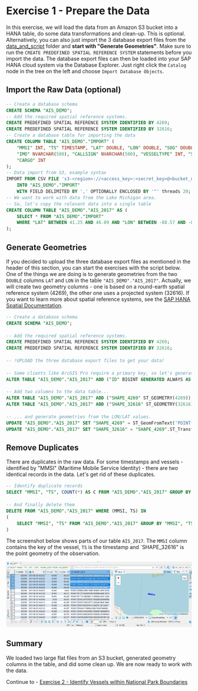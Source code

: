 # Exercise 1 - Prepare the Data

In this exercise, we will load the data from an Amazon S3 bucket into a HANA table, do some data transformations and clean-up. This is optional. Alternatively, you can also just import the 3 database export files from the [data_and_script](../data_and_script/) folder and **start with "Generate Geometries"**. Make sure to run the `CREATE PREDEFINED SPATIAL REFERENCE SYSTEM` statements before you import the data. The database export files can then be loaded into your SAP HANA cloud system via the Database Explorer. Just right click the `Catalog` node in the tree on the left and choose `Import Database Objects`.

## Import the Raw Data (optional)<a name="subex1"></a>

```SQL
-- Create a database schema
CREATE SCHEMA "AIS_DEMO";
-- Add the required spatial reference systems.
CREATE PREDEFINED SPATIAL REFERENCE SYSTEM IDENTIFIED BY 4269;
CREATE PREDEFINED SPATIAL REFERENCE SYSTEM IDENTIFIED BY 32616;
-- Create a database table for importing the data
CREATE COLUMN TABLE "AIS_DEMO"."IMPORT" (
	"MMSI" INT, "TS" TIMESTAMP, "LAT" DOUBLE, "LON" DOUBLE, "SOG" DOUBLE, "COG" DOUBLE, "HEADING" DOUBLE, "VESSELNAME" NVARCHAR(500),
	"IMO" NVARCHAR(500), "CALLSIGN" NVARCHAR(500), "VESSELTYPE" INT, "STATUS" NVARCHAR(500), "LENGTH" DOUBLE, "WIDTH" DOUBLE, "DRAFT" DOUBLE,
	"CARGO" INT
);
-- Data import from S3, example syntax
IMPORT FROM CSV FILE 's3-<region>://<access_key>:<secret_key>@<bucket_name>/AIS_2017_05_Zone16.csv'
	INTO "AIS_DEMO"."IMPORT"
	WITH FIELD DELIMITED BY ',' OPTIONALLY ENCLOSED BY '"' threads 20;
-- We want to work with data from the Lake Michigan area.
-- So, let's copy the relevant data into a single table
CREATE COLUMN TABLE "AIS_DEMO"."AIS_2017" AS (
	SELECT * FROM "AIS_DEMO"."IMPORT"
	WHERE "LAT" BETWEEN 41.25 AND 46.09 AND "LON" BETWEEN -88.57 AND -84.34
);
```

## Generate Geometries<a name="subex2"></a>

If you decided to upload the three database export files as mentioned in the header of this section, you can start the exercises with the script below. One of the things we are doing is to generate geometries from the two `DOUBLE` columns `LAT` and `LON` in the table `"AIS_DEMO"."AIS_2017"`. Actually, we will create two geometry columns - one is based on a round-earth spatial reference system (4269), the other one uses a projected system (32616). If you want to learn more about spatial reference systems, see the [SAP HANA Spatial Documentation](https://help.sap.com/viewer/bc9e455fe75541b8a248b4c09b086cf5/2021_3_QRC/en-US/d6aaa035191546c38e06f34b3379496d.html).

```SQL
-- Create a database schema
CREATE SCHEMA "AIS_DEMO";

-- Add the required spatial reference systems.
CREATE PREDEFINED SPATIAL REFERENCE SYSTEM IDENTIFIED BY 4269;
CREATE PREDEFINED SPATIAL REFERENCE SYSTEM IDENTIFIED BY 32616;

-- !UPLOAD the three database export files to get your data!

-- Some clients like ArcGIS Pro require a primary key, so let's generate one.
ALTER TABLE "AIS_DEMO"."AIS_2017" ADD ("ID" BIGINT GENERATED ALWAYS AS IDENTITY PRIMARY KEY);

-- Add two columns to the data table...
ALTER TABLE "AIS_DEMO"."AIS_2017" ADD ("SHAPE_4269" ST_GEOMETRY(4269));
ALTER TABLE "AIS_DEMO"."AIS_2017" ADD ("SHAPE_32616" ST_GEOMETRY(32616));

-- ... and generate geometries from the LON/LAT values.
UPDATE "AIS_DEMO"."AIS_2017" SET "SHAPE_4269" = ST_GeomFromText('POINT('||LON||' '||LAT||')', 4269);
UPDATE "AIS_DEMO"."AIS_2017" SET "SHAPE_32616" = "SHAPE_4269".ST_Transform(32616);
```

## Remove Duplicates<a name="subex3"></a>

There are duplicates in the raw data. For some timestamps and vessels - identified by "MMSI" (Maritime Mobile Service Identity) - there are two identical records in the data. Let's get rid of these duplicates.

```SQL
-- Identify duplicate records
SELECT "MMSI", "TS", COUNT(*) AS C FROM "AIS_DEMO"."AIS_2017" GROUP BY "MMSI", "TS" HAVING COUNT(*) > 1 ORDER BY C DESC;

-- And finally delete them
DELETE FROM "AIS_DEMO"."AIS_2017" WHERE (MMSI, TS) IN
(
	SELECT "MMSI", "TS" FROM "AIS_DEMO"."AIS_2017" GROUP BY "MMSI", "TS" HAVING COUNT(*) > 1
)
```

The screenshot below shows parts of our table `AIS_2017`. The `MMSI` column contains the key of the vessel, `TS` is the timestamp and `SHAPE_32616" is the point geometry of the observation.

![](images/data.png)

## Summary

We loaded two large flat files from an S3 bucket, generated geometry columns in the table, and did some clean up. We are now ready to work with the data.

Continue to - [Exercise 2 - Identify Vessels within National Park Boundaries](../ex2/README.md)
